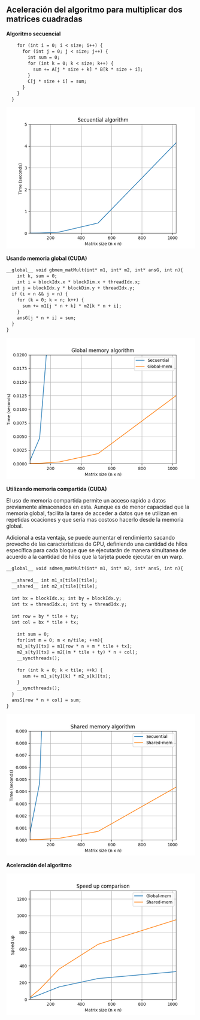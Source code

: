 ## Aceleración del algoritmo para multiplicar dos matrices cuadradas

**Algoritmo secuencial**

```void sec_matMult(int* A, int* B, int* C, int size){
    for (int i = 0; i < size; i++) {
      for (int j = 0; j < size; j++) {
        int sum = 0;
        for (int k = 0; k < size; k++) {
          sum += A[j * size + k] * B[k * size + i];
        }
        C[j * size + i] = sum;
      }
    }
  }
```
![](images/secuential.png)

**Usando memoria global (CUDA)**
```
__global__ void gbmem_matMult(int* m1, int* m2, int* ansG, int n){
	int k, sum = 0;
	int i = blockIdx.x * blockDim.x + threadIdx.x; 
  int j = blockIdx.y * blockDim.y + threadIdx.y;
  if (i < n && j < n) {
    for (k = 0; k < n; k++) {
      sum += m1[j * n + k] * m2[k * n + i];
    }
    ansG[j * n + i] = sum;
  }
}
```
![](images/global.png)

**Utilizando memoria compartida (CUDA)**

El uso de memoria compartida permite un acceso rapido a datos previamente almacenados en esta. Aunque es de menor capacidad que la memoria global, facilita la tarea de acceder a datos que se utilizan en repetidas ocaciones y que sería mas costoso hacerlo desde la memoria global.

Adicional a esta ventaja, se puede aumentar el rendimiento sacando provecho de las caracteristicas de GPU, definiendo una cantidad de hilos específica para cada bloque que se ejecutarán de manera simultanea de acuerdo a la cantidad de hilos que la tarjeta puede ejecutar en un warp.

```
__global__ void sdmem_matMult(int* m1, int* m2, int* ansS, int n){

  __shared__ int m1_s[tile][tile];
  __shared__ int m2_s[tile][tile];

  int bx = blockIdx.x; int by = blockIdx.y;
  int tx = threadIdx.x; int ty = threadIdx.y;

  int row = by * tile + ty;
  int col = bx * tile + tx;

	int sum = 0;
	for(int m = 0; m < n/tile; ++m){
    m1_s[ty][tx] = m1[row * n + m * tile + tx];
    m2_s[ty][tx] = m2[(m * tile + ty) * n + col];
    __syncthreads();

    for (int k = 0; k < tile; ++k) {
      sum += m1_s[ty][k] * m2_s[k][tx];
    }
    __syncthreads();
  }
  ansS[row * n + col] = sum;
}
```
![](images/shared.png)

**Aceleración del algoritmo**

![](images/speed_up.png)
